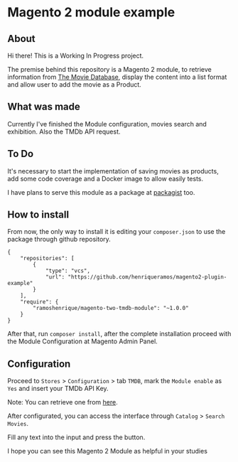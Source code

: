 # Magento 2 module example

## About
Hi there! This is a Working In Progress project.

The premise behind this repository is a Magento 2 module, to retrieve information from [The Movie Database](themoviedb.org), display the content into a list format and allow user to add the movie as a Product.

## What was made
Currently I've finished the Module configuration, movies search and exhibition. Also the TMDb API request.

## To Do
It's necessary to start the implementation of saving movies as products, add some code coverage and a Docker image to allow easily tests.

I have plans to serve this module as a package at [packagist](https://packagist.org) too.

## How to install
From now, the only way to install it is editing your `composer.json` to use the package through github repository.
```
{
    "repositories": [
        {
            "type": "vcs",
            "url": "https://github.com/henriqueramos/magento2-plugin-example"
        }
    ],
    "require": {
        "ramoshenrique/magento-two-tmdb-module": "~1.0.0"
    }
}
```

After that, run `composer install`, after the complete installation proceed with the Module Configuration at Magento Admin Panel.

## Configuration

Proceed to `Stores` > `Configuration` > tab `TMDB`, mark the `Module enable` as `Yes` and insert your TMDb API Key.

Note: You can retrieve one from [here](https://developers.themoviedb.org/3/getting-started/introduction).

After configurated, you can access the interface through `Catalog` > `Search Movies`.

Fill any text into the input and press the button.

I hope you can see this Magento 2 Module as helpful in your studies